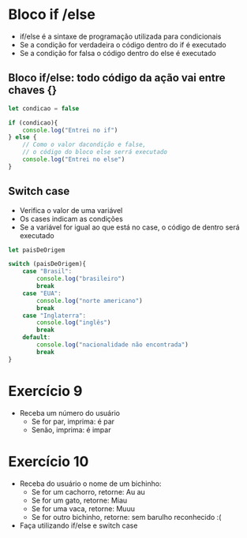 # Bloco if /else

- if/else é a sintaxe de programação utilizada para 
condicionais
- Se a condição for verdadeira o código dentro do if é 
executado
- Se a condição for falsa o código dentro do else é 
executado

## Bloco if/else: todo código da ação vai entre chaves {}

```javascript
let condicao = false

if (condicao){
    console.log("Entrei no if")
} else {
    // Como o valor dacondição e false,
    // o código do bloco else serrá executado
    console.log("Entrei no else")
}
```
## Switch case
- Verifica o valor de uma variável 
- Os cases indicam as condições
- Se a variável for igual ao que está no case, o código de dentro será executado

```javascript
let paisDeOrigem

switch (paisDeOrigem){
    case "Brasil":
        console.log("brasileiro")
        break
    case "EUA":
        console.log("norte americano")
        break
    case "Inglaterra":
        console.log("inglês")
        break
    default:
        console.log("nacionalidade não encontrada")
        break
}
```

# Exercício 9
- Receba um número do usuário
    - Se for par, imprima: é par
    - Senão, imprima: é impar

# Exercício 10 
- Receba do usuário o nome de um bichinho:
    - Se for um cachorro, retorne: Au au
    - Se for um gato, retorne: Miau
    - Se for uma vaca, retorne: Muuu
    - Se for outro bichinho, retorne: sem barulho 
reconhecido :(
- Faça utilizando if/else e switch case